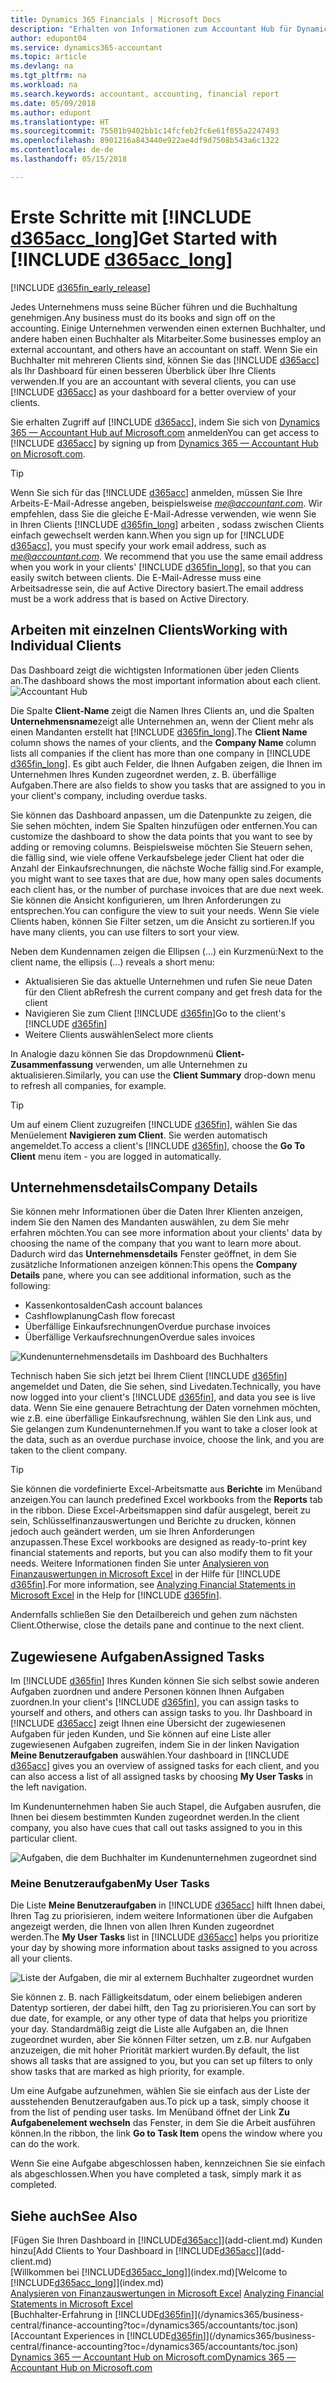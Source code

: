 ```yaml
---
title: Dynamics 365 Financials | Microsoft Docs
description: "Erhalten von Informationen zum Accountant Hub für Dynamics 365."
author: edupont04
ms.service: dynamics365-accountant
ms.topic: article
ms.devlang: na
ms.tgt_pltfrm: na
ms.workload: na
ms.search.keywords: accountant, accounting, financial report
ms.date: 05/09/2018
ms.author: edupont
ms.translationtype: HT
ms.sourcegitcommit: 75501b9402bb1c14fcfeb2fc6e61f055a2247493
ms.openlocfilehash: 8901216a843440e922ae4df9d7508b543a6c1322
ms.contentlocale: de-de
ms.lasthandoff: 05/15/2018

---
```

# <a name="get-started-with-include-d365acclongincludesd365acclongmdmd"></a><span data-ttu-id="37ce5-103">Erste Schritte mit [!INCLUDE [d365acc_long](includes/d365acc_long_md.md)]</span><span class="sxs-lookup"><span data-stu-id="37ce5-103">Get Started with [!INCLUDE [d365acc_long](includes/d365acc_long_md.md)]</span></span>
[!INCLUDE [d365fin_early_release](includes/d365fin_early_release.md.md)]

<span data-ttu-id="37ce5-104">Jedes Unternehmens muss seine Bücher führen und die Buchhaltung genehmigen.</span><span class="sxs-lookup"><span data-stu-id="37ce5-104">Any business must do its books and sign off on the accounting.</span></span> <span data-ttu-id="37ce5-105">Einige Unternehmen verwenden einen externen Buchhalter, und andere haben einen Buchhalter als Mitarbeiter.</span><span class="sxs-lookup"><span data-stu-id="37ce5-105">Some businesses employ an external accountant, and others have an accountant on staff.</span></span> <span data-ttu-id="37ce5-106">Wenn Sie ein Buchhalter mit mehreren Clients sind, können Sie das [!INCLUDE [d365acc](includes/d365acc_md.md)] als Ihr Dashboard für einen besseren Überblick über Ihre Clients verwenden.</span><span class="sxs-lookup"><span data-stu-id="37ce5-106">If you are an accountant with several clients, you can use [!INCLUDE [d365acc](includes/d365acc_md.md)] as your dashboard for a better overview of your clients.</span></span>  

<span data-ttu-id="37ce5-107">Sie erhalten Zugriff auf [!INCLUDE [d365acc](includes/d365acc_md.md)], indem Sie sich von [Dynamics 365 — Accountant Hub auf Microsoft.com](https://www.microsoft.com/en-us/dynamics365/financial-insights-for-accountants) anmelden</span><span class="sxs-lookup"><span data-stu-id="37ce5-107">You can get access to [!INCLUDE [d365acc](includes/d365acc_md.md)] by signing up from [Dynamics 365 — Accountant Hub on Microsoft.com](https://www.microsoft.com/en-us/dynamics365/financial-insights-for-accountants).</span></span>  

> [!TIP]
>  <span data-ttu-id="37ce5-108">Wenn Sie sich für das [!INCLUDE [d365acc](includes/d365acc_md.md)] anmelden, müssen Sie Ihre Arbeits-E-Mail-Adresse angeben, beispielsweise <em>me@accountant.com</em>. Wir empfehlen, dass Sie die gleiche E-Mail-Adresse verwenden, wie wenn Sie in Ihren Clients [!INCLUDE [d365fin_long](includes/d365fin_long_md.md)] arbeiten , sodass zwischen Clients einfach gewechselt werden kann.</span><span class="sxs-lookup"><span data-stu-id="37ce5-108">When you sign up for [!INCLUDE [d365acc](includes/d365acc_md.md)], you must specify your work email address, such as <em>me@accountant.com</em>. We recommend that you use the same email address when you work in your clients' [!INCLUDE [d365fin_long](includes/d365fin_long_md.md)], so that you can easily switch between clients.</span></span> <span data-ttu-id="37ce5-109">Die E-Mail-Adresse muss eine Arbeitsadresse sein, die auf Active Directory basiert.</span><span class="sxs-lookup"><span data-stu-id="37ce5-109">The email address must be a work address that is based on Active Directory.</span></span>

## <a name="working-with-individual-clients"></a><span data-ttu-id="37ce5-110">Arbeiten mit einzelnen Clients</span><span class="sxs-lookup"><span data-stu-id="37ce5-110">Working with Individual Clients</span></span>
<span data-ttu-id="37ce5-111">Das Dashboard zeigt die wichtigsten Informationen über jeden Clients an.</span><span class="sxs-lookup"><span data-stu-id="37ce5-111">The dashboard shows the most important information about each client.</span></span>  
![Accountant Hub](./media/accountant-get-started/accountant-dashboard-tasks.png)

<span data-ttu-id="37ce5-113">Die Spalte **Client-Name** zeigt die Namen Ihres Clients an, und die Spalten **Unternehmensname**zeigt alle Unternehmen an, wenn der Client mehr als einen Mandanten erstellt hat [!INCLUDE [d365fin_long](includes/d365fin_long_md.md)].</span><span class="sxs-lookup"><span data-stu-id="37ce5-113">The **Client Name** column shows the names of your clients, and the **Company Name** column lists all companies if the client has more than one company in [!INCLUDE [d365fin_long](includes/d365fin_long_md.md)].</span></span> <span data-ttu-id="37ce5-114">Es gibt auch Felder, die Ihnen Aufgaben zeigen, die Ihnen im Unternehmen Ihres Kunden zugeordnet werden, z. B. überfällige Aufgaben.</span><span class="sxs-lookup"><span data-stu-id="37ce5-114">There are also fields to show you tasks that are assigned to you in your client's company, including overdue tasks.</span></span>  

<span data-ttu-id="37ce5-115">Sie können das Dashboard anpassen, um die Datenpunkte zu zeigen, die Sie sehen möchten, indem Sie Spalten hinzufügen oder entfernen.</span><span class="sxs-lookup"><span data-stu-id="37ce5-115">You can customize the dashboard to show the data points that you want to see by adding or removing columns.</span></span> <span data-ttu-id="37ce5-116">Beispielsweise möchten Sie Steuern sehen, die fällig sind, wie viele offene Verkaufsbelege jeder Client hat oder die Anzahl der Einkaufsrechnungen, die nächste Woche fällig sind.</span><span class="sxs-lookup"><span data-stu-id="37ce5-116">For example, you might want to see taxes that are due, how many open sales documents each client has, or the number of purchase invoices that are due next week.</span></span> <span data-ttu-id="37ce5-117">Sie können die Ansicht konfigurieren, um Ihren Anforderungen zu entsprechen.</span><span class="sxs-lookup"><span data-stu-id="37ce5-117">You can configure the view to suit your needs.</span></span> <span data-ttu-id="37ce5-118">Wenn Sie viele Clients haben, können Sie Filter setzen, um die Ansicht zu sortieren.</span><span class="sxs-lookup"><span data-stu-id="37ce5-118">If you have many clients, you can use filters to sort your view.</span></span>  

<span data-ttu-id="37ce5-119">Neben dem Kundennamen zeigen die Ellipsen (...) ein Kurzmenü:</span><span class="sxs-lookup"><span data-stu-id="37ce5-119">Next to the client name, the ellipsis (...) reveals a short menu:</span></span>

- <span data-ttu-id="37ce5-120">Aktualisieren Sie das aktuelle Unternehmen und rufen Sie neue Daten für den Client ab</span><span class="sxs-lookup"><span data-stu-id="37ce5-120">Refresh the current company and get fresh data for the client</span></span>  
- <span data-ttu-id="37ce5-121">Navigieren Sie zum Client [!INCLUDE [d365fin](includes/d365fin_md.md)]</span><span class="sxs-lookup"><span data-stu-id="37ce5-121">Go to the client's [!INCLUDE [d365fin](includes/d365fin_md.md)]</span></span>  
- <span data-ttu-id="37ce5-122">Weitere Clients auswählen</span><span class="sxs-lookup"><span data-stu-id="37ce5-122">Select more clients</span></span>  

<span data-ttu-id="37ce5-123">In Analogie dazu können Sie das Dropdownmenü **Client-Zusammenfassung** verwenden, um alle Unternehmen zu aktualisieren.</span><span class="sxs-lookup"><span data-stu-id="37ce5-123">Similarly, you can use the **Client Summary** drop-down menu to refresh all companies, for example.</span></span>  

> [!TIP]
>  <span data-ttu-id="37ce5-124">Um auf einem Client zuzugreifen [!INCLUDE [d365fin](includes/d365fin_md.md)], wählen Sie das Menüelement **Navigieren zum Client**. Sie werden automatisch angemeldet.</span><span class="sxs-lookup"><span data-stu-id="37ce5-124">To access a client's [!INCLUDE [d365fin](includes/d365fin_md.md)], choose the **Go To Client** menu item - you are logged in automatically.</span></span>

## <a name="company-details"></a><span data-ttu-id="37ce5-125">Unternehmensdetails</span><span class="sxs-lookup"><span data-stu-id="37ce5-125">Company Details</span></span>
<span data-ttu-id="37ce5-126">Sie können mehr Informationen über die Daten Ihrer Klienten anzeigen, indem Sie den Namen des Mandanten auswählen, zu dem Sie mehr erfahren möchten.</span><span class="sxs-lookup"><span data-stu-id="37ce5-126">You can see more information about your clients' data by choosing the name of the company that you want to learn more about.</span></span> <span data-ttu-id="37ce5-127">Dadurch wird das **Unternehmensdetails** Fenster geöffnet, in dem Sie zusätzliche Informationen anzeigen können:</span><span class="sxs-lookup"><span data-stu-id="37ce5-127">This opens the **Company Details** pane, where you can see additional information, such as the following:</span></span>  

* <span data-ttu-id="37ce5-128">Kassenkontosalden</span><span class="sxs-lookup"><span data-stu-id="37ce5-128">Cash account balances</span></span>  
* <span data-ttu-id="37ce5-129">Cashflowplanung</span><span class="sxs-lookup"><span data-stu-id="37ce5-129">Cash flow forecast</span></span>  
* <span data-ttu-id="37ce5-130">Überfällige Einkaufsrechnungen</span><span class="sxs-lookup"><span data-stu-id="37ce5-130">Overdue purchase invoices</span></span>  
* <span data-ttu-id="37ce5-131">Überfällige Verkaufsrechnungen</span><span class="sxs-lookup"><span data-stu-id="37ce5-131">Overdue sales invoices</span></span>  

![Kundenunternehmensdetails im Dashboard des Buchhalters](./media/accountant-get-started/accountant-company-details.png)

<span data-ttu-id="37ce5-133">Technisch haben Sie sich jetzt bei Ihrem Client [!INCLUDE [d365fin](includes/d365fin_md.md)] angemeldet und Daten, die Sie sehen, sind Livedaten.</span><span class="sxs-lookup"><span data-stu-id="37ce5-133">Technically, you have now logged into your client's [!INCLUDE [d365fin](includes/d365fin_md.md)], and data you see is live data.</span></span> <span data-ttu-id="37ce5-134">Wenn Sie eine genauere Betrachtung der Daten vornehmen möchten, wie z.B. eine überfällige Einkaufsrechnung, wählen Sie den Link aus, und Sie gelangen zum Kundenunternehmen.</span><span class="sxs-lookup"><span data-stu-id="37ce5-134">If you want to take a closer look at the data, such as an overdue purchase invoice, choose the link, and you are taken to the client company.</span></span>  

> [!TIP]
>  <span data-ttu-id="37ce5-135">Sie können die vordefinierte Excel-Arbeitsmatte aus **Berichte** im Menüband anzeigen.</span><span class="sxs-lookup"><span data-stu-id="37ce5-135">You can launch predefined Excel workbooks from the **Reports** tab in the ribbon.</span></span> <span data-ttu-id="37ce5-136">Diese Excel-Arbeitsmappen sind dafür ausgelegt, bereit zu sein, Schlüsselfinanzauswertungen und Berichte zu drucken, können jedoch auch geändert werden, um sie Ihren Anforderungen anzupassen.</span><span class="sxs-lookup"><span data-stu-id="37ce5-136">These Excel workbooks are designed as ready-to-print key financial statements and reports, but you can also modify them to fit your needs.</span></span> <span data-ttu-id="37ce5-137">Weitere Informationen finden Sie unter [Analysieren von Finanzauswertungen in Microsoft Excel](/dynamics365/business-central/finance-analyze-excel?toc=/dynamics365/accountants/toc.json) in der Hilfe für [!INCLUDE [d365fin](includes/d365fin_md.md)].</span><span class="sxs-lookup"><span data-stu-id="37ce5-137">For more information, see [Analyzing Financial Statements in Microsoft Excel](/dynamics365/business-central/finance-analyze-excel?toc=/dynamics365/accountants/toc.json) in the Help for [!INCLUDE [d365fin](includes/d365fin_md.md)].</span></span>  

<span data-ttu-id="37ce5-138">Andernfalls schließen Sie den Detailbereich und gehen zum nächsten Client.</span><span class="sxs-lookup"><span data-stu-id="37ce5-138">Otherwise, close the details pane and continue to the next client.</span></span>  

## <a name="assigned-tasks"></a><span data-ttu-id="37ce5-139">Zugewiesene Aufgaben</span><span class="sxs-lookup"><span data-stu-id="37ce5-139">Assigned Tasks</span></span>
<span data-ttu-id="37ce5-140">Im [!INCLUDE [d365fin](includes/d365fin_md.md)] Ihres Kunden können Sie sich selbst sowie anderen Aufgaben zuordnen und andere Personen können Ihnen Aufgaben zuordnen.</span><span class="sxs-lookup"><span data-stu-id="37ce5-140">In your client's [!INCLUDE [d365fin](includes/d365fin_md.md)], you can assign tasks to yourself and others, and others can assign tasks to you.</span></span> <span data-ttu-id="37ce5-141">Ihr Dashboard in [!INCLUDE [d365acc](includes/d365acc_md.md)] zeigt Ihnen eine Übersicht der zugewiesenen Aufgaben für jeden Kunden, und Sie können auf eine Liste aller zugewiesenen Aufgaben zugreifen, indem Sie in der linken Navigation **Meine Benutzeraufgaben** auswählen.</span><span class="sxs-lookup"><span data-stu-id="37ce5-141">Your dashboard in [!INCLUDE [d365acc](includes/d365acc_md.md)] gives you an overview of assigned tasks for each client, and you can also access a list of all assigned tasks by choosing **My User Tasks** in the left navigation.</span></span>  

<span data-ttu-id="37ce5-142">Im Kundenunternehmen haben Sie auch Stapel, die Aufgaben ausrufen, die Ihnen bei diesem bestimmten Kunden zugeordnet werden.</span><span class="sxs-lookup"><span data-stu-id="37ce5-142">In the client company, you also have cues that call out tasks assigned to you in this particular client.</span></span>

![Aufgaben, die dem Buchhalter im Kundenunternehmen zugeordnet sind](./media/accountant-get-started/accountant-company-details-tasks.png)

### <a name="my-user-tasks"></a><span data-ttu-id="37ce5-144">Meine Benutzeraufgaben</span><span class="sxs-lookup"><span data-stu-id="37ce5-144">My User Tasks</span></span>
<span data-ttu-id="37ce5-145">Die Liste **Meine Benutzeraufgaben** in [!INCLUDE [d365acc](includes/d365acc_md.md)] hilft Ihnen dabei, Ihren Tag zu priorisieren, indem weitere Informationen über die Aufgaben angezeigt werden, die Ihnen von allen Ihren Kunden zugeordnet werden.</span><span class="sxs-lookup"><span data-stu-id="37ce5-145">The **My User Tasks** list in [!INCLUDE [d365acc](includes/d365acc_md.md)] helps you prioritize your day by showing more information about tasks assigned to you across all your clients.</span></span>  

![Liste der Aufgaben, die mir al externem Buchhalter zugeordnet wurden](./media/accountant-get-started/accountant-tasklist.png)

<span data-ttu-id="37ce5-147">Sie können z. B. nach Fälligkeitsdatum, oder einem beliebigen anderen Datentyp sortieren, der dabei hilft, den Tag zu priorisieren.</span><span class="sxs-lookup"><span data-stu-id="37ce5-147">You can sort by due date, for example, or any other type of data that helps you prioritize your day.</span></span> <span data-ttu-id="37ce5-148">Standardmäßig zeigt die Liste alle Aufgaben an, die Ihnen zugeordnet wurden, aber Sie können Filter setzen, um z.B. nur Aufgaben anzuzeigen, die mit hoher Priorität markiert wurden.</span><span class="sxs-lookup"><span data-stu-id="37ce5-148">By default, the list shows all tasks that are assigned to you, but you can set up filters to only show tasks that are marked as high priority, for example.</span></span>

<span data-ttu-id="37ce5-149">Um eine Aufgabe aufzunehmen, wählen Sie sie einfach aus der Liste der ausstehenden Benutzeraufgaben aus.</span><span class="sxs-lookup"><span data-stu-id="37ce5-149">To pick up a task, simply choose it from the list of pending user tasks.</span></span> <span data-ttu-id="37ce5-150">Im Menüband öffnet der Link **Zu Aufgabenelement wechseln** das Fenster, in dem Sie die Arbeit ausführen können.</span><span class="sxs-lookup"><span data-stu-id="37ce5-150">In the ribbon, the link **Go to Task Item** opens the window where you can do the work.</span></span>  

<span data-ttu-id="37ce5-151">Wenn Sie eine Aufgabe abgeschlossen haben, kennzeichnen Sie sie einfach als abgeschlossen.</span><span class="sxs-lookup"><span data-stu-id="37ce5-151">When you have completed a task, simply mark it as completed.</span></span>  

## <a name="see-also"></a><span data-ttu-id="37ce5-152">Siehe auch</span><span class="sxs-lookup"><span data-stu-id="37ce5-152">See Also</span></span>
<span data-ttu-id="37ce5-153">[Fügen Sie Ihren Dashboard in [!INCLUDE[d365acc](includes/d365acc_md.md)]](add-client.md) Kunden hinzu</span><span class="sxs-lookup"><span data-stu-id="37ce5-153">[Add Clients to Your Dashboard in [!INCLUDE[d365acc](includes/d365acc_md.md)]](add-client.md)</span></span>  
<span data-ttu-id="37ce5-154">[Willkommen bei [!INCLUDE[d365acc_long](includes/d365acc_long_md.md)]](index.md)</span><span class="sxs-lookup"><span data-stu-id="37ce5-154">[Welcome to [!INCLUDE[d365acc_long](includes/d365acc_long_md.md)]](index.md)</span></span>  
<span data-ttu-id="37ce5-155">[Analysieren von Finanzauswertungen in Microsoft Excel](/dynamics365/business-central/finance-analyze-excel?toc=/dynamics365/accountants/toc.json) </span><span class="sxs-lookup"><span data-stu-id="37ce5-155">[Analyzing Financial Statements in Microsoft Excel](/dynamics365/business-central/finance-analyze-excel?toc=/dynamics365/accountants/toc.json) </span></span>  
<span data-ttu-id="37ce5-156">[Buchhalter-Erfahrung in [!INCLUDE[d365fin](includes/d365fin_md.md)]](/dynamics365/business-central/finance-accounting?toc=/dynamics365/accountants/toc.json)</span><span class="sxs-lookup"><span data-stu-id="37ce5-156">[Accountant Experiences in [!INCLUDE[d365fin](includes/d365fin_md.md)]](/dynamics365/business-central/finance-accounting?toc=/dynamics365/accountants/toc.json)</span></span>  
[<span data-ttu-id="37ce5-157">Dynamics 365 — Accountant Hub on Microsoft.com</span><span class="sxs-lookup"><span data-stu-id="37ce5-157">Dynamics 365 — Accountant Hub on Microsoft.com</span></span>](https://www.microsoft.com/en-us/dynamics365/financial-insights-for-accountants)  

